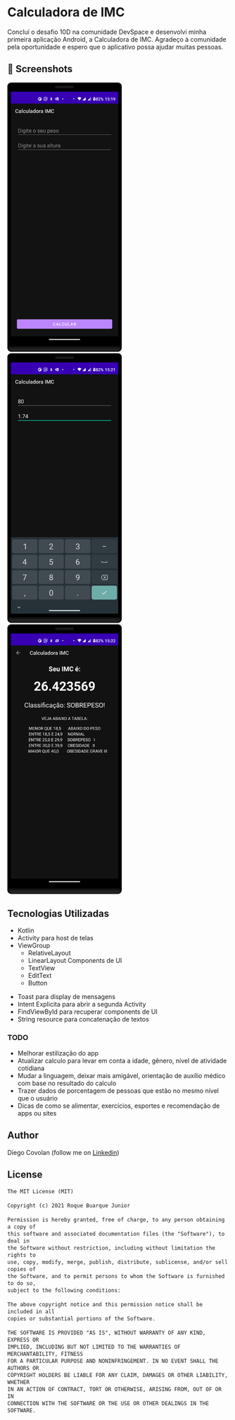 # Calculadora de IMC
Concluí o desafio 10D na comunidade DevSpace e desenvolvi minha primeira aplicação Android, a Calculadora de IMC. Agradeço à comunidade pela oportunidade e espero que o aplicativo possa ajudar muitas pessoas.

## :camera_flash: Screenshots
<!-- You can add more screenshots here if you like --> 
<img src="/result/Screenshot_20230501_151952.png" width="260">&emsp;<img src="/result/Screenshot_20230501_152137.png" width="260">&emsp;<img src="/result/Screenshot_20230501_152310.png" width="260">&emsp;
  
## Tecnologias Utilizadas 
* Kotlin
* Activity para host de telas
* ViewGroup
  * RelativeLayout
  * LinearLayout
Components de UI
  - TextView
  - EditText
  - Button 
- Toast para display de mensagens
- Intent Explicita para abrir a segunda Activity
- FindViewById para recuperar components de UI
- String resource para concatenação de textos
  
  
### TODO
- Melhorar estilização do app
- Atualizar calculo para levar em conta a idade, gênero, nível de atividade cotidiana
- Mudar a linguagem, deixar mais amigável, orientação de auxílio médico com base no resultado do calculo
- Trazer dados de porcentagem de pessoas que estão no mesmo nível que o usuário
- Dicas de como se alimentar, exercícios, esportes e recomendação de apps ou sites

## Author
Diego Covolan (follow me on [Linkedin](https://www.linkedin.com/in/diego-covolan-android-developer-ux-ui-designer/))

## License
```
The MIT License (MIT)

Copyright (c) 2021 Roque Buarque Junior

Permission is hereby granted, free of charge, to any person obtaining a copy of
this software and associated documentation files (the "Software"), to deal in
the Software without restriction, including without limitation the rights to
use, copy, modify, merge, publish, distribute, sublicense, and/or sell copies of
the Software, and to permit persons to whom the Software is furnished to do so,
subject to the following conditions:

The above copyright notice and this permission notice shall be included in all
copies or substantial portions of the Software.

THE SOFTWARE IS PROVIDED "AS IS", WITHOUT WARRANTY OF ANY KIND, EXPRESS OR
IMPLIED, INCLUDING BUT NOT LIMITED TO THE WARRANTIES OF MERCHANTABILITY, FITNESS
FOR A PARTICULAR PURPOSE AND NONINFRINGEMENT. IN NO EVENT SHALL THE AUTHORS OR
COPYRIGHT HOLDERS BE LIABLE FOR ANY CLAIM, DAMAGES OR OTHER LIABILITY, WHETHER
IN AN ACTION OF CONTRACT, TORT OR OTHERWISE, ARISING FROM, OUT OF OR IN
CONNECTION WITH THE SOFTWARE OR THE USE OR OTHER DEALINGS IN THE SOFTWARE.
```
